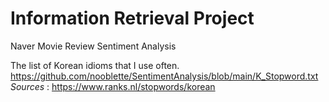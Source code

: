 # Information Retrieval Project
Naver Movie Review Sentiment Analysis

The list of Korean idioms that I use often.  
https://github.com/nooblette/SentimentAnalysis/blob/main/K_Stopword.txt  
*Sources* : https://www.ranks.nl/stopwords/korean
